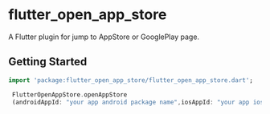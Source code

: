 # flutter_open_app_store

A Flutter plugin for jump to AppStore or GooglePlay page.

## Getting Started

```dart
import 'package:flutter_open_app_store/flutter_open_app_store.dart';
```

```dart
 FlutterOpenAppStore.openAppStore
 (androidAppId: "your app android package name",iosAppId: "your app ios id");
```
